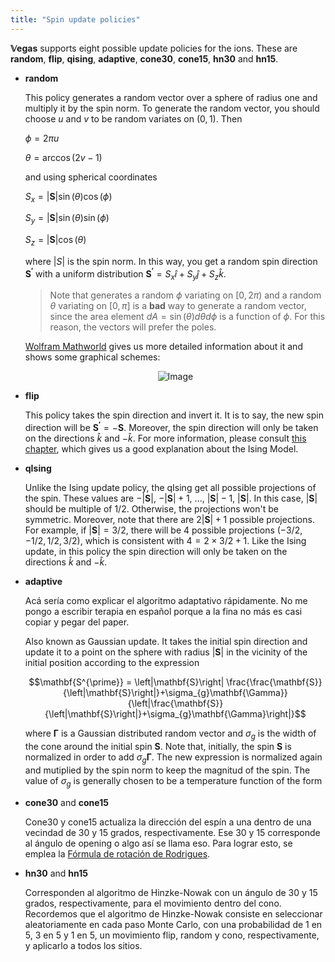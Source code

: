 ```yaml
---
title: "Spin update policies"
---
```


**𝕍egas** supports eight possible update policies for the ions. These are **random**, **flip**, **qising**, **adaptive**, **cone30**, **cone15**, **hn30** and **hn15**.

- **random**

    This policy generates a random vector over a sphere of radius one and multiply it by the spin norm. To generate the random vector, you should choose $u$ and $v$ to be random variates on $\left( 0, 1 \right)$. Then
    
    $\phi = 2\pi u$
    
    $\theta = \arccos \left( 2v - 1 \right)$

    and using spherical coordinates

    $S_x = \left|\mathbf{S}\right| \sin \left( \theta \right) \cos \left( \phi \right)$

    $S_y = \left|\mathbf{S}\right| \sin \left( \theta \right) \sin \left( \phi \right)$

    $S_z = \left|\mathbf{S}\right| \cos \left( \theta \right)$

    where $\left|S\right|$ is the spin norm. In this way, you get a random spin direction $\mathbf{S^{\prime}}$ with a uniform distribution $\mathbf{S^{\prime}} = S_x \hat{i} + S_y \hat{j} + S_z \hat{k}$.
    
    >Note that generates a random $\phi$ variating on $\left[ 0, 2\pi \right)$ and a random $\theta$ variating on $\left[ 0, \pi \right]$ is a **bad** way to generate a random vector, since the area element $dA = \sin\left(\theta\right)d\theta d\phi$ is a function of $\phi$. For this reason, the vectors will prefer the poles.

    [Wolfram Mathworld](http://mathworld.wolfram.com/SpherePointPicking.html) gives us more detailed information about it and shows some graphical schemes:
    <center><img alt="Image" src="http://mathworld.wolfram.com/images/eps-gif/SphericalDistribution_900.gif"/></center>


- **flip**

    This policy takes the spin direction and invert it. It is to say, the new spin direction will be $\mathbf{S^{\prime}} = -\mathbf{S}$. Moreover, the spin direction will only be taken on the directions $\hat{k}$ and $-\hat{k}$. For more information, please consult [this chapter](https://www.google.com.co/url?sa=t&rct=j&q=&esrc=s&source=web&cd=8&cad=rja&uact=8&ved=0ahUKEwiYsrHQ-P_SAhUDQCYKHQOOB3cQFghYMAc&url=http%3A%2F%2Fwww.springer.com%2Fcda%2Fcontent%2Fdocument%2Fcda_downloaddocument%2F9783319210537-c2.pdf%3FSGWID%3D0-0-45-1522375-p177545420&usg=AFQjCNE-Y66XUN-Z_98azVE2NGIdPCTvZQ&sig2=IHcjjbyuyiHG_X_bjpEjHg), which gives us a good explanation about the Ising Model.

- **qIsing**

    Unlike the Ising update policy, the qIsing get all possible projections of the spin. These values are $-\left|\mathbf{S}\right|$, $-\left|\mathbf{S}\right| + 1$, $...$, $\left|\mathbf{S}\right| - 1$, $\left|\mathbf{S}\right|$. In this case, $\left|\mathbf{S}\right|$ should be multiple of $1/2$. Otherwise, the projections won't be symmetric. Moreover, note that there are $2\left|\mathbf{S}\right| + 1$ possible projections. For example, if $\left|\mathbf{S}\right| = 3/2$, there will be 4 possible projections $\left(-3/2, -1/2, 1/2, 3/2\right)$, which is consistent with $4 = 2\times 3/2 + 1$. Like the Ising update, in this policy the spin direction will only be taken on the directions $\hat{k}$ and $-\hat{k}$.


- **adaptive**

    Acá sería como explicar el algoritmo adaptativo rápidamente. No me pongo a escribir terapia en español porque a la fina no más es casi copiar y pegar del paper.

    Also known as Gaussian update. It takes the initial spin direction and update it to a point on the sphere with radius $\left|\mathbf{S}\right|$ in the vicinity of the initial position according to the expression
    
    $$\mathbf{S^{\prime}} = \left|\mathbf{S}\right| \frac{\frac{\mathbf{S}}{\left|\mathbf{S}\right|}+\sigma_{g}\mathbf{\Gamma}}{\left|\frac{\mathbf{S}}{\left|\mathbf{S}\right|}+\sigma_{g}\mathbf{\Gamma}\right|}$$

    where $\mathbf{\Gamma}$ is a Gaussian distributed random vector and $\sigma_{g}$ is the width of the cone around the initial spin $\mathbf{S}$. Note that, initially, the spin $\mathbf{S}$ is normalized in order to add $\sigma_{g}\mathbf{\Gamma}$. The new expression is normalized again and mutiplied by the spin norm to keep the magnitud of the spin. The value of $\sigma_{g}$ is generally chosen to be a temperature function of the form

- **cone30** and **cone15**

    Cone30 y cone15 actualiza la dirección del espín a una dentro de una vecindad de 30 y 15 grados, respectivamente. Ese 30 y 15 corresponde al ángulo de opening o algo así se llama eso. Para lograr esto, se emplea la [Fórmula de rotación de Rodrigues](https://en.wikipedia.org/wiki/Rodrigues'_rotation_formula).

- **hn30** and **hn15**
    
    Corresponden al algoritmo de Hinzke-Nowak con un ángulo de 30 y 15 grados, respectivamente, para el movimiento dentro del cono. Recordemos que el algoritmo de Hinzke-Nowak consiste en seleccionar aleatoriamente en cada paso Monte Carlo, con una probabilidad de 1 en 5, 3 en 5 y 1 en 5, un movimiento flip, random y cono, respectivamente, y aplicarlo a todos los sitios.
